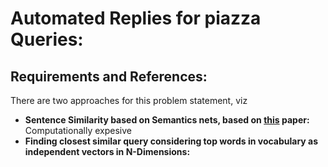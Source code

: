 # Automated Replies for piazza Queries:
## Requirements and References:
There are two approaches for this problem statement, viz
* **Sentence Similarity based on Semantics nets, based on [this](https://ieeexplore.ieee.org/document/1644735/) paper:** Computationally expesive
* **Finding closest similar query considering top words in vocabulary as independent vectors in N-Dimensions:**
